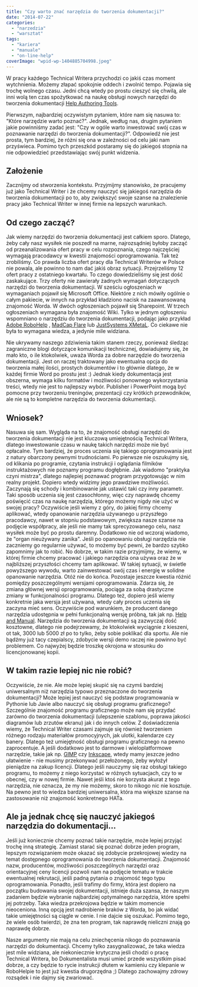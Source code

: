 ```yaml
---
title: "Czy warto znać narzędzia do tworzenia dokumentacji?"
date: "2014-07-22"
categories:
  - "narzedzia"
  - "warsztat"
tags:
  - "kariera"
  - "manuale"
  - "on-line-help"
coverImage: "wpid-wp-1404885704998.jpeg"
---
```


W pracy każdego Technical Writera przychodzi co jakiś czas moment wytchnienia. Możemy złapać spokojnie oddech i zwolnić tempo. Pojawia się trochę wolnego czasu. Jedni chcą wtedy po prostu cieszyć się chwilą, ale inni wolą ten czas spożytkować na naukę obsługi nowych narzędzi do tworzenia dokumentacji [Help Authoring Tools](http://en.wikipedia.org/w/index.php?title=Help_authoring_tool).

Pierwszym, najbardziej oczywistym pytaniem, które nam się nasuwa to: "Które narzędzie warto poznać?". Jednak, według nas, drugim pytaniem jakie powinniśmy zadać jest: "Czy w ogóle warto inwestować swój czas w poznawanie narzędzi do tworzenia dokumentacji?". Odpowiedź nie jest prosta, tym bardziej, że różni się ona w zależności od celu jaki nam przyświeca. Pomimo tych przeszkód postaramy się do jakiegoś stopnia na nie odpowiedzieć przedstawiając swój punkt widzenia.

## Założenie

Zacznijmy od stworzenia kontekstu. Przyjmijmy stanowisko, że pracujemy już jako Technical Writer i że chcemy nauczyć się jakiegoś narzędzia do tworzenia dokumentacji po to, aby zwiększyć swoje szanse na znalezienie pracy jako Technical Writer w innej firmie na lepszych warunkach.

## Od czego zacząć?

Jak wiemy narzędzi do tworzenia dokumentacji jest całkiem sporo. Dlatego, żeby cały nasz wysiłek nie poszedł na marne, najrozsądniej byłoby zacząć od przeanalizowania ofert pracy w celu rozpoznania, czego najczęściej wymagają pracodawcy w kwestii znajomości oprogramowania. Tak też zrobiliśmy. Co prawda liczba ofert pracy dla Technical Writerów w Polsce nie powala, ale powinno to nam dać jakiś obraz sytuacji. Przejrzeliśmy 12 ofert pracy z ostatniego kwartału. To czego dowiedzieliśmy się jest dość zaskakujące. Trzy oferty nie zawierały żadnych wymagań dotyczących narzędzi do tworzenia dokumentacji. W sześciu ogłoszeniach w wymaganiach pojawił się Microsoft Office. Niektóre z nich mówiły ogólnie o całym pakiecie, w innych na przykład kładziono nacisk na zaawansowaną znajomość Worda. W dwóch ogłoszeniach pojawił się Sharepoint. W trzech ogłoszeniach wymagana była znajomość Wiki. Tylko w jednym ogłoszeniu wspomniano o narzędziu do tworzenia dokumentacji, podając jako przykład [Adobe RoboHelp](http://www.adobe.com/pl/products/robohelp.html) , [MadCap Flare](http://www.madcapsoftware.com/products/flare/) lub [JustSystems XMetaL](http://xmetal.com). Co ciekawe nie była to wymagana wiedza, a jedynie mile widziana.

Nie ukrywamy naszego zdziwienia takim stanem rzeczy, ponieważ śledząc zagraniczne blogi dotyczące komunikacji technicznej, dowiadujemy się, że mało kto, o ile ktokolwiek, uważa Worda za dobre narzędzie do tworzenia dokumentacji. Jest on raczej traktowany jako ewentualna opcja do tworzenia małej ilości, prostych dokumentów i to głównie dlatego, że w każdej firmie Word po prostu jest :) Jednak kiedy dokumentacja jest obszerna, wymaga kilku formatów i możliwości ponownego wykorzystania treści, wtedy nie jest to najlepszy wybór. Publisher i PowerPoint mogą być pomocne przy tworzeniu treningów, prezentacji czy krótkich przewodników, ale nie są to kompletne narzędzia do tworzenia dokumentacji.

## Wniosek?

Nasuwa się sam. Wygląda na to, że znajomość obsługi narzędzi do tworzenia dokumentacji nie jest kluczową umiejętnością Technical Writera, dlatego inwestowanie czasu w naukę takich narzędzi może nie być opłacalne. Tym bardziej, że proces uczenia się takiego oprogramowania jest z natury obarczony pewnymi trudnościami. Po pierwsze nie oszukujmy się, od klikania po programie, czytania instrukcji i oglądania filmików instruktażowych nie poznamy programu dogłębnie. Jak wiadomo "praktyka czyni mistrza", dlatego najlepiej poznawać program przygotowując w nim realny projekt. Dopiero wtedy widzimy jego prawdziwe możliwości. Zaczynają się schody i kombinowanie jak ustawić taki czy inny parametr. Taki sposób uczenia się jest czasochłonny, więc czy naprawdę chcemy poświęcić czas na naukę narzędzia, którego możemy nigdy nie użyć w swojej pracy? Oczywiście jeśli wiemy z góry, do jakiej firmy chcemy aplikować, wtedy opanowanie narzędzia używanego u przyszłego pracodawcy, nawet w stopniu podstawowym, zwiększa nasze szanse na podjęcie współpracy, ale jeśli nie mamy tak sprecyzowanego celu, nasz wysiłek może być po prostu daremny. Dodatkowo nie od wczoraj wiadomo, że "organ nieużywany zanika". Jeśli po opanowaniu obsługi narzędzia nie zaczniemy go regularnie używać, to możemy być pewni, że bardzo szybko zapomnimy jak to robić. No dobrze, w takim razie przyjmijmy, że wiemy, w której firmie chcemy pracować i jakiego narzędzia ona używa oraz że w najbliższej przyszłości chcemy tam aplikować. W takiej sytuacji, w świetle powyższego wywodu, warto zainwestować swój czas i energię w solidne opanowanie narzędzia. Otóż nie do końca. Pozostaje jeszcze kwestia różnić pomiędzy poszczególnymi wersjami oprogramowania. Zdarza się, że zmiana głównej wersji oprogramowania, pociąga za sobą drastyczne zmiany w funkcjonalności programu. Dlatego też, dopiero jeśli wiemy konkretnie jaka wersja jest używana, wtedy cały proces uczenia się zaczyna mieć sens. Oczywiście pod warunkiem, że producent danego narzędzia udostępnia w pełni funkcjonalną wersję próbną, tak jak np. [Help and Manual](http://www.helpandmanual.com). Narzędzia do tworzenia dokumentacji są zazwyczaj dość kosztowne, dlatego nie podejrzewamy, że ktokolwiek wyciągnie z kieszeni, ot tak, 3000 lub 5000 zł po to tylko, żeby sobie poklikać dla sportu. Ale nie bądźmy już tacy czepialscy, zdobycie wersji demo raczej nie powinno być problemem. Co najwyżej będzie troszkę okrojona w stosunku do licencjonowanej kopii.

## W takim razie lepiej nic nie robić?

Oczywiście, że nie. Ale może lepiej skupić się na czymś bardziej uniwersalnym niż narzędzia typowo przeznaczone do tworzenia dokumentacji? Może lepiej jest nauczyć się podstaw programowania w Pythonie lub Javie albo nauczyć się obsługi programu graficznego? Szczególnie znajomość programu graficznego może nam się przydać zarówno do tworzenia dokumentacji (ulepszenie szablonu, poprawa jakości diagramów lub zrzutów ekranu) jak i do innych celów. Z doświadczenia wiemy, że Technical Writer czasami zajmuje się również tworzeniem różnego rodzaju materiałów promocyjnych, jak ulotki, kalendarze czy banery. Dlatego też umiejętność obsługi programu graficznego na pewno zaprocentuje. A jeśli dodatkowo jest to darmowe i wieloplatformowe narzędzie, takie jak np. [GIMP](http://www.gimp.org) czy [Inkscape](http://www.inkscape.org), wtedy mamy jeszcze jedno ułatwienie - nie musimy przekonywać przełożonego, żeby wyłożył pieniądze na zakup licencji. Dlatego jeśli nauczymy się raz obsługi takiego programu, to możemy z niego korzystać w różnych sytuacjach, czy to w obecnej, czy w nowej firmie. Nawet jeśli ktoś nie korzysta akurat z tego narzędzia, nie oznacza, że my nie możemy, skoro to nikogo nic nie kosztuje. Na pewno jest to wiedza bardziej uniwersalna, która ma większe szanse na zastosowanie niż znajomość konkretnego HATa.

## Ale ja jednak chcę się nauczyć jakiegoś narzędzia do dokumentacji...

Jeśli już koniecznie chcemy poznać takie narzędzie, może lepiej przyjąć trochę inną strategię. Zamiast starać się poznać dobrze jeden program, lepszym rozwiązaniem może okazać się zdobycie przekrojowej wiedzy na temat dostępnego oprogramowania do tworzenia dokumentacji. Znajomość nazw, producentów, możliwości poszczególnych narzędzi oraz orientacyjnej ceny licencji pozwoli nam na podjęcie tematu w trakcie ewentualnej rekrutacji, jeśli padną pytania o znajomość tego typu oprogramowania. Ponadto, jeśli trafimy do firmy, która jest dopiero na początku budowania swojej dokumentacji, istnieje duża szansa, że naszym zadaniem będzie wybranie najbardziej optymalnego narzędzia, które spełni jej potrzeby. Taka wiedza przekrojowa będzie w takim momencie nieoceniona. Inną opcją jest nadrobienie braków z Worda, bo jak widać takie umiejętności są ciągle w cenie. I nie dajcie się oszukać. Pomimo tego, że wiele osób twierdzi, że zna ten program, tak naprawdę nieliczni znają go naprawdę dobrze.

Nasze argumenty nie mają na celu zniechęcenia nikogo do poznawania narzędzi do dokumentacji. Chcemy tylko zasygnalizować, że taka wiedza jest mile widziana, ale niekoniecznie krytyczna jeśli chodzi o pracę Technical Writera, bo Dokumentalista musi umieć przede wszystkim pisać dobrze, a czy będzie to rycie instrukcji dłutem w kamieniu czy klepanie w RoboHelpie to jest już kwestia drugorzędna ;) Dlatego zachowajmy zdrowy rozsądek i nie dajmy się zwariować.
